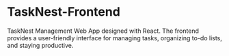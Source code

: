 # TaskNest-Frontend
TaskNest Management Web App designed with React. The frontend provides a user-friendly interface for managing tasks, organizing to-do lists, and staying productive.
